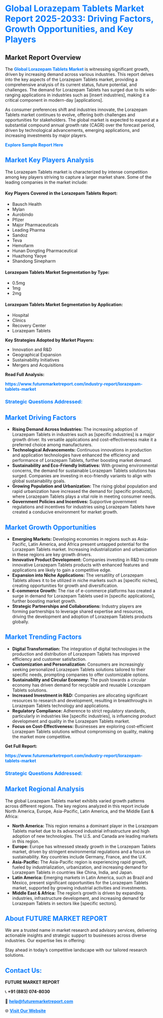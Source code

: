 <h1 style="color: #007BFF;">Global Lorazepam Tablets Market Report 2025-2033: Driving Factors, Growth Opportunities, and Key Players</h1>

<section id="overview">
<h2>Market Report Overview</h2>
<p>The <a href="https://www.futuremarketreport.com/industry-report/lorazepam-tablets-market" style="color: #007BFF; text-decoration: none;"><strong>Global Lorazepam Tablets Market</strong></a> is witnessing significant growth, driven by increasing demand across various industries. This report delves into the key aspects of the Lorazepam Tablets market, providing a comprehensive analysis of its current status, future potential, and challenges. The demand for Lorazepam Tablets has surged due to its wide-ranging applications in industries such as [insert industries], making it a critical component in modern-day [applications].</p>
<p>As consumer preferences shift and industries innovate, the Lorazepam Tablets market continues to evolve, offering both challenges and opportunities for stakeholders. The global market is expected to expand at a substantial compound annual growth rate (CAGR) over the forecast period, driven by technological advancements, emerging applications, and increasing investments by major players.</p>
</section>

<section id="overview">
<p><a href="https://www.futuremarketreport.com/request-sample/reportId=124046" style="color: #007BFF; text-decoration: none;"><strong>Explore Sample Report Here</strong></a></p>
</section>

<section id="key-players">
<h2 style="color: #007BFF;">Market Key Players Analysis</h2>
<p>The Lorazepam Tablets market is characterized by intense competition among key players striving to capture a larger market share. Some of the leading companies in the market include:</p>
<h4>Key Players Covered in the Lorazepam Tablets Report:</h4>
<ul><li>Bausch Health</li><li>Mylan</li><li>Aurobindo</li><li>Pfizer</li><li>Major Pharmaceuticals</li><li>Leading Pharma</li><li>Sandoz</li><li>Teva</li><li>Hemofarm</li><li>Hunan Dongting Pharmaceutical</li><li>Huazhong Yaoye</li><li>Shandong Sinepharm</li></ul>
<h4>Lorazepam Tablets Market Segmentation by Type:</h4>
<ul><li>0.5mg</li><li>1mg</li><li>2mg</li></ul>

<h4>Lorazepam Tablets Market Segmentation by Application:</h4>
<ul><li>Hospital</li><li>Clinics</li><li>Recovery Center</li><li>Lorazepam Tablets</li></ul>
<p><strong>Key Strategies Adopted by Market Players:</strong></p>
<ul>
<li>Innovation and R&D</li>
<li>Geographical Expansion</li>
<li>Sustainability Initiatives</li>
<li>Mergers and Acquisitions</li>
</ul>
</section>

<section>
<p><strong>Read Full Analysis: </strong></p><a href="https://www.futuremarketreport.com/industry-report/lorazepam-tablets-market" style="color: #007BFF; text-decoration: none;"><strong>https://www.futuremarketreport.com/industry-report/lorazepam-tablets-market</strong></a>
<h3 style="color: #007BFF;">Strategic Questions Addressed:</h3>
</section>

<section id="driving-factors">
<h2 style="color: #007BFF;">Market Driving Factors</h2>
<ul>
<li><strong>Rising Demand Across Industries:</strong> The increasing adoption of Lorazepam Tablets in industries such as [specific industries] is a major growth driver. Its versatile applications and cost-effectiveness make it a preferred choice among manufacturers.</li>
<li><strong>Technological Advancements:</strong> Continuous innovations in production and application technologies have enhanced the efficiency and performance of Lorazepam Tablets, further boosting market demand.</li>
<li><strong>Sustainability and Eco-Friendly Initiatives:</strong> With growing environmental concerns, the demand for sustainable Lorazepam Tablets solutions has surged. Companies are investing in eco-friendly variants to align with global sustainability goals.</li>
<li><strong>Growing Population and Urbanization:</strong> The rising global population and rapid urbanization have increased the demand for [specific products], where Lorazepam Tablets plays a vital role in meeting consumer needs.</li>
<li><strong>Government Policies and Incentives:</strong> Supportive government regulations and incentives for industries using Lorazepam Tablets have created a conducive environment for market growth.</li>
</ul>
</section>

<section id="growth-opportunities">
<h2 style="color: #007BFF;">Market Growth Opportunities</h2>
<ul>
<li><strong>Emerging Markets:</strong> Developing economies in regions such as Asia-Pacific, Latin America, and Africa present untapped potential for the Lorazepam Tablets market. Increasing industrialization and urbanization in these regions are key growth drivers.</li>
<li><strong>Innovative Product Development:</strong> Companies investing in R&D to create innovative Lorazepam Tablets products with enhanced features and applications are likely to gain a competitive edge.</li>
<li><strong>Expansion into Niche Applications:</strong> The versatility of Lorazepam Tablets allows it to be utilized in niche markets such as [specific niches], creating opportunities for growth and diversification.</li>
<li><strong>E-commerce Growth:</strong> The rise of e-commerce platforms has created a surge in demand for Lorazepam Tablets used in [specific applications], further boosting market growth.</li>
<li><strong>Strategic Partnerships and Collaborations:</strong> Industry players are forming partnerships to leverage shared expertise and resources, driving the development and adoption of Lorazepam Tablets products globally.</li>
</ul>
</section>

<section id="trending-factors">
<h2 style="color: #007BFF;">Market Trending Factors</h2>
<ul>
<li><strong>Digital Transformation:</strong> The integration of digital technologies in the production and distribution of Lorazepam Tablets has improved efficiency and customer satisfaction.</li>
<li><strong>Customization and Personalization:</strong> Consumers are increasingly seeking personalized Lorazepam Tablets solutions tailored to their specific needs, prompting companies to offer customizable options.</li>
<li><strong>Sustainability and Circular Economy:</strong> The push towards a circular economy has driven demand for recyclable and reusable Lorazepam Tablets solutions.</li>
<li><strong>Increased Investment in R&D:</strong> Companies are allocating significant resources to research and development, resulting in breakthroughs in Lorazepam Tablets technology and applications.</li>
<li><strong>Regulatory Compliance:</strong> Adherence to strict regulatory standards, particularly in industries like [specific industries], is influencing product development and quality in the Lorazepam Tablets market.</li>
<li><strong>Focus on Cost-Effectiveness:</strong> Businesses are exploring cost-efficient Lorazepam Tablets solutions without compromising on quality, making the market more competitive.</li>
</ul>
</section>

<section>
<p><strong>Get Full Report: </strong></p><a href="https://www.futuremarketreport.com/industry-report/lorazepam-tablets-market" style="color: #007BFF; text-decoration: none;"><strong>https://www.futuremarketreport.com/industry-report/lorazepam-tablets-market</strong></a>
<h3 style="color: #007BFF;">Strategic Questions Addressed:</h3>
</section>


<section id="regional-analysis">
<h2 style="color: #007BFF;">Market Regional Analysis</h2>
<p>The global Lorazepam Tablets market exhibits varied growth patterns across different regions. The key regions analyzed in this report include North America, Europe, Asia-Pacific, Latin America, and the Middle East & Africa:</p>
<ul>
<li><strong>North America:</strong> This region remains a dominant player in the Lorazepam Tablets market due to its advanced industrial infrastructure and high adoption of new technologies. The U.S. and Canada are leading markets in this region.</li>
<li><strong>Europe:</strong> Europe has witnessed steady growth in the Lorazepam Tablets market, driven by stringent environmental regulations and a focus on sustainability. Key countries include Germany, France, and the U.K.</li>
<li><strong>Asia-Pacific:</strong> The Asia-Pacific region is experiencing rapid growth, fueled by industrialization, urbanization, and increasing demand for Lorazepam Tablets in countries like China, India, and Japan.</li>
<li><strong>Latin America:</strong> Emerging markets in Latin America, such as Brazil and Mexico, present significant opportunities for the Lorazepam Tablets market, supported by growing industrial activities and investments.</li>
<li><strong>Middle East & Africa:</strong> The region’s growth is driven by expanding industries, infrastructure development, and increasing demand for Lorazepam Tablets in sectors like [specific sectors].</li>
</ul>
</section>

<footer>
<h2 style="color: #007BFF;">About FUTURE MARKET REPORT</h2>
<p>We are a trusted name in market research and advisory services, delivering actionable insights and strategic support to businesses across diverse industries. Our expertise lies in offering:</p>

<p>Stay ahead in today’s competitive landscape with our tailored research solutions.</p>

<h2 style="color: #007BFF;">Contact Us:</h2>
<p><strong>FUTURE MARKET REPORT</strong></p>
<p>📞 <strong>+91 (883) 074-8030</strong></p>
<p>📧 <strong><a href="mailto:help@futuremarketreport.com" style="color: #007BFF;">help@futuremarketreport.com</a></strong></p>
<p>🌐 <strong><a href="https://www.futuremarketreport.com/" style="color: #007BFF;">Visit Our Website</a></strong></p>
</footer>